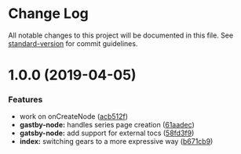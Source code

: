 # Change Log

All notable changes to this project will be documented in this file. See [standard-version](https://github.com/conventional-changelog/standard-version) for commit guidelines.

# 1.0.0 (2019-04-05)

### Features

- work on onCreateNode ([acb512f](https://github.com/weirdpattern/gatsby-remark-series-toc/commit/acb512f))
- **gastby-node:** handles series page creation ([61aadec](https://github.com/weirdpattern/gatsby-remark-series-toc/commit/61aadec))
- **gatsby-node:** add support for external tocs ([58fd3f9](https://github.com/weirdpattern/gatsby-remark-series-toc/commit/58fd3f9))
- **index:** switching gears to a more expressive way ([b671cb9](https://github.com/weirdpattern/gatsby-remark-series-toc/commit/b671cb9))
